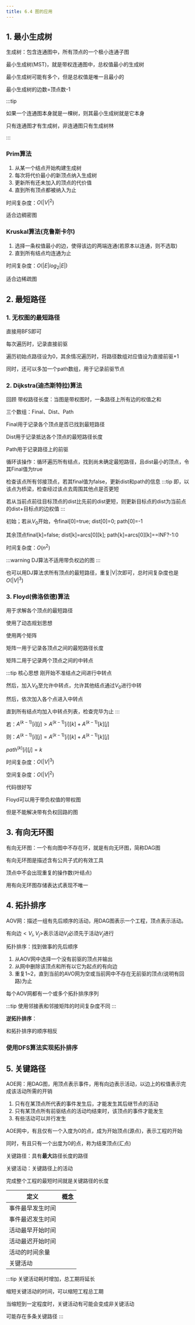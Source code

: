 ```yaml
---
title: 6.4 图的应用
---
```

## 1. 最小生成树

生成树：包含连通图中，所有顶点的一个极小连通子图

最小生成树(MST)，就是带权连通图中，总权值最小的生成树

最小生成树可能有多个，但是总权值是唯一且最小的

最小生成树的边数=顶点数-1

:::tip

如果一个连通图本身就是一棵树，则其最小生成树就是它本身

只有连通图才有生成树，非连通图只有生成树林

:::

### Prim算法

1. 从某一个结点开始构建生成树
2. 每次将代价最小的新顶点纳入生成树
3. 更新所有还未加入的顶点的代价值
4. 直到所有顶点都被纳入为止

时间复杂度：$O(|V|^2)$

适合边稠密图

### Kruskal算法(克鲁斯卡尔)

1. 选择一条权值最小的边，使得该边的两端连通(若原本以连通，则不选取)
2. 直到所有结点均连通为止

时间复杂度：$O(|E|log_2|E|)$

适合边稀疏图

## 2. 最短路径

### 1. 无权图的最短路径

直接用BFS即可

每次遍历时，记录直接前驱

遍历初始点路径设为0，其余情况遍历时，将路径数组对应值设为直接前驱+1

同时，还可以多加一个path数组，用于记录前驱节点 

### 2. Dijkstra(迪杰斯特拉)算法

回顾 带权路径长度：当图是带权图时，一条路径上所有边的权值之和

三个数组：Final、Dist、Path

Final用于记录各个顶点是否已找到最短路径

Dist用于记录抵达各个顶点的最短路径长度

Path用于记录路径上的前驱

循环该操作：循环遍历所有结点，找到尚未确定最短路径，且dist最小的顶点，令其Final值为true

检查该点所有邻接顶点，若其final值为false，更新dist和path的信息
:::tip
即，以该点为桥梁，检查经过该点去周围其他点是否更短

若从当前点前往目标顶点的dist比先前的dist更短，则更新目标点的dist为当前点的dist+目标点的边权值
:::

初始；若从$V_0$开始，令final[0]=true; dist[0]=0; path[0]=-1

其余顶点final[k]=false; dist[k]=arcs[0][k]; path[k]=arcs[0][k]==INF?-1:0

时间复杂度：$O(n^2)$

:::warning
DJ算法不适用带负权边的图
:::

也可以用DJ算法求所有顶点的最短路径，重复|V|次即可，总时间复杂度也是$O(|V|^3)$

### 3. Floyd(佛洛依德)算法

用于求解各个顶点的最短路径

使用了动态规划思想

使用两个矩阵

矩阵一用于记录各顶点之间的最短路径长度

矩阵二用于记录两个顶点之间的中转点

:::tip  核心思想
刚开始不准结点之间进行中转点

然后，加入$V_0$至允许中转点，允许其他结点通过$V_0$进行中转

然后，依次加入各个点进入中转点

直到所有结点均加入中转点列表，检查完毕为止
:::

若：$A^{(k-1)}[i][j]>A^{(k-1)}[i][k]+A^{(k-1)}[k][j]$

则：$A^{(k-1)}[i][j]=A^{(k-1)}[i][k]+A^{(k-1)}[k][j]$

$path^{(k)}[i][j]=k$

时间复杂度：$O(|V|^3)$

空间复杂度：$O(|V|^2)$

代码很好写

Floyd可以用于带负权值的带权图

但是不能解决带有负权回路的图

## 3. 有向无环图

有向无环图：一个有向图中不存在环，就是有向无环图，简称DAG图

有向无环图是描述含有公共子式的有效工具

顶点中不会出现重复的操作数(叶结点)
   
用有向无环图存储表达式表现不唯一

## 4. 拓扑排序

AOV网：描述一组有先后顺序的活动，用DAG图表示一个工程，顶点表示活动。

有向边$<V_i,V_j>$表示活动$V_i$必须先于活动$V_j$进行

拓扑排序：找到做事的先后顺序

1. 从AOV网中选择一个没有前驱的顶点并输出
2. 从网中删除该顶点和所有以它为起点的有向边
3. 重复1\~2，直到当前的AVO网为空或当前网中不存在无前驱的顶点(说明有回路)为止

每个AOV网都有一个或多个拓扑排序序列

:::tip
使用邻接表和邻接矩阵的时间复杂度不同
:::

**逆拓扑排序**：

和拓扑排序的顺序相反


### 使用DFS算法实现拓扑排序

## 5. 关键路径

AOE网：用DAG图，用顶点表示事件，用有向边表示活动，以边上的权值表示完成该活动所需的开销

1. 只有在某顶点所代表的事件发生后，才能发生其后继节点的活动
2. 只有某顶点所有前驱结点的活动均结束时，该顶点的事件才能发生
3. 有些活动可以并行发生

AOE网中，有且仅有一个入度为0的点，成为开始顶点(源点)，表示工程的开始

同时，有且只有一个出度为0的点，称为结束顶点(汇点)

关键路径：具有**最大**路径长度的路径

关键活动：关键路径上的活动

完成整个工程的最短时间就是关键路径的长度


| 定义 | 概念 |
| --- | --- |
| 事件最早发生时间 | |
| 事件最迟发生时间 | |
| 活动最早开始时间 | |
| 活动最迟开始时间 | | 
| 活动的时间余量 | |
| 关键活动 | |

:::tip
关键活动耗时增加，总工期将延长

缩短关键活动的时间，可以缩短工程总工期

当缩短到一定程度时，关键活动有可能会变成非关键活动

可能存在多条关键路径
:::







